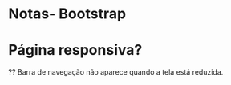 # Notas- Bootstrap

# Página responsiva? 
?? Barra de navegação não aparece quando a tela está reduzida.